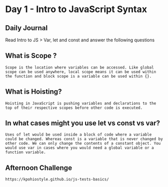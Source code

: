 # Day 1 - Intro to JavaScript Syntax

## Daily Journal
Read Intro to JS > Var, let and const and answer the following questions

## What is Scope ?
    Scope is the location where variables can be accessed. Like global scope can be used anywhere, local scope means it can be used within the function and block scope is a variable can be used within {}.

## What is Hoisting?
    Hoisting in JavaScript is pushing variables and declarations to the top of their respective scopes before other code is executed.

## In what cases might you use let vs const vs var?
    Uses of let would be used inside a block of code where a variable could be changed. Whereas const is a variable that is never changed by other code. We can only change the contents of a constant object. You would use var in cases where you would need a global variable or a function variable.

## Afternoon Challenge

    https://kpohiostyle.github.io/js-tests-basics/